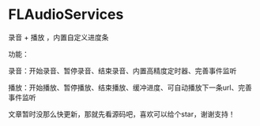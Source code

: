 # FLAudioServices


录音 + 播放 ，内置自定义进度条

功能：

录音：开始录音、暂停录音、结束录音、内置高精度定时器、完善事件监听

播放：开始播放、暂停播放、结束播放、缓冲进度、可自动播放下一条url、完善事件监听

文章暂时没那么快更新，那就先看源码吧，喜欢可以给个star，谢谢支持！


